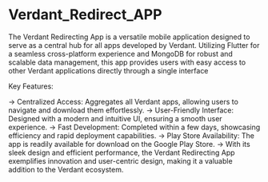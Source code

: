 # Verdant_Redirect_APP
The Verdant Redirecting App is a versatile mobile application designed to serve as a central hub for all apps developed by Verdant. Utilizing Flutter for a seamless cross-platform experience and MongoDB for robust and scalable data management, this app provides users with easy access to other Verdant applications directly through a single interface

Key Features:

-> Centralized Access: Aggregates all Verdant apps, allowing users to navigate and download them effortlessly.
-> User-Friendly Interface: Designed with a modern and intuitive UI, ensuring a smooth user experience.
-> Fast Development: Completed within a few days, showcasing efficiency and rapid deployment capabilities.
-> Play Store Availability: The app is readily available for download on the Google Play Store.
-> With its sleek design and efficient performance, the Verdant Redirecting App exemplifies innovation and user-centric design, making it a valuable addition to the Verdant ecosystem.
